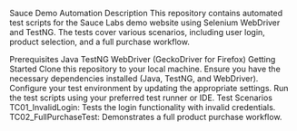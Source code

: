 Sauce Demo Automation
Description
This repository contains automated test scripts for the Sauce Labs demo website using Selenium WebDriver and TestNG. The tests cover various scenarios, including user login, product selection, and a full purchase workflow.

Prerequisites
Java
TestNG
WebDriver (GeckoDriver for Firefox)
Getting Started
Clone this repository to your local machine.
Ensure you have the necessary dependencies installed (Java, TestNG, and WebDriver).
Configure your test environment by updating the appropriate settings.
Run the test scripts using your preferred test runner or IDE.
Test Scenarios
TC01_InvalidLogin: Tests the login functionality with invalid credentials.
TC02_FullPurchaseTest: Demonstrates a full product purchase workflow.
